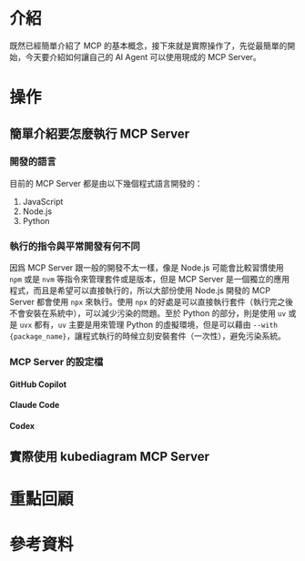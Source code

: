 # 介紹

既然已經簡單介紹了 MCP 的基本概念，接下來就是實際操作了，先從最簡單的開始，今天要介紹如何讓自己的 AI Agent 可以使用現成的 MCP Server。

# 操作

## 簡單介紹要怎麼執行 MCP Server

### 開發的語言

目前的 MCP Server 都是由以下幾個程式語言開發的：

1. JavaScript
1. Node.js
1. Python

### 執行的指令與平常開發有何不同

因爲 MCP Server 跟一般的開發不太一樣，像是 Node.js 可能會比較習慣使用 `npm` 或是 `nvm` 等指令來管理套件或是版本，但是 MCP Server 是一個獨立的應用程式，而且是希望可以直接執行的，所以大部份使用 Node.js 開發的 MCP Server 都會使用 `npx` 來執行。使用 `npx` 的好處是可以直接執行套件（執行完之後不會安裝在系統中），可以減少污染的問題。至於 Python 的部分，則是使用 `uv` 或是 `uvx` 都有，`uv` 主要是用來管理 Python 的虛擬環境，但是可以藉由 `--with {package_name}`，讓程式執行的時候立刻安裝套件（一次性），避免污染系統。

### MCP Server 的設定檔

#### GitHub Copilot

#### Claude Code

#### Codex

## 實際使用 kubediagram MCP Server

# 重點回顧

# 參考資料